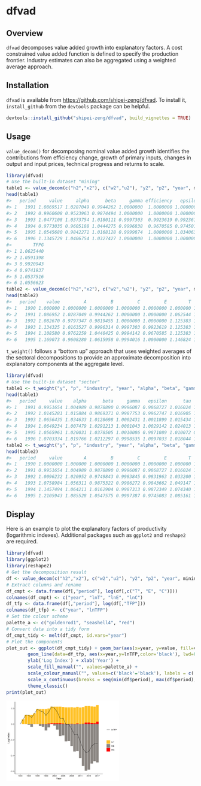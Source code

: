 
<!-- README.md is generated from README.Rmd. Please edit that file -->

# dfvad

<!-- badges: start -->

<!-- badges: end -->

## Overview

`dfvad` decomposes value added growth into explanatory factors. A cost
constrained value added function is defined to specify the production
frontier. Industry estimates can also be aggregated using a weighted
average approach.

## Installation

`dfvad` is available from <https://github.com/shipei-zeng/dfvad>. To
install it, `install_github` from the `devtools` package can be helpful.

``` r
devtools::install_github("shipei-zeng/dfvad", build_vignettes = TRUE)
```

## Usage

`value_decom()` for decomposing nominal value added growth identifies
the contributions from efficiency change, growth of primary inputs,
changes in output and input prices, technical progress and returns to
scale.

``` r
library(dfvad)
# Use the built-in dataset "mining"
table1 <- value_decom(c("h2","x2"), c("w2","u2"), "y2", "p2", "year", mining)[[1]]
head(table1)
#>   period     value     alpha      beta     gamma efficiency   epsilon      tau
#> 1   1991 1.0869517 1.0287049 0.9944262 1.0000000  1.0000000 1.0000000 1.062544
#> 2   1992 0.9960608 0.9523963 0.9874494 1.0000000  1.0000000 1.0000000 1.059140
#> 3   1993 1.0477108 1.0373754 1.0180111 0.9997303  0.9923619 0.9923619 1.000000
#> 4   1994 0.9773035 0.9605188 1.0444275 0.9996838  0.9670585 0.9745018 1.000000
#> 5   1995 1.0545680 0.9842271 1.0168128 0.9999874  1.0000000 1.0340636 1.019052
#> 6   1996 1.1345729 1.0406754 1.0327427 1.0000000  1.0000000 1.0000000 1.055662
#>        TFPG
#> 1 1.0625440
#> 2 1.0591398
#> 3 0.9920943
#> 4 0.9741937
#> 5 1.0537516
#> 6 1.0556623
table2 <- value_decom(c("h2","x2"), c("w2","u2"), "y2", "p2", "year", mining)[[2]]
head(table2)
#>   period    value         A         B         C         E        T      TFP
#> 1   1990 1.000000 1.0000000 1.0000000 1.0000000 1.0000000 1.000000 1.000000
#> 2   1991 1.086952 1.0287049 0.9944262 1.0000000 1.0000000 1.062544 1.062544
#> 3   1992 1.082670 0.9797347 0.9819455 1.0000000 1.0000000 1.125383 1.125383
#> 4   1993 1.134325 1.0163527 0.9996314 0.9997303 0.9923619 1.125383 1.116486
#> 5   1994 1.108580 0.9762259 1.0440425 0.9994142 0.9670585 1.125383 1.087673
#> 6   1995 1.169073 0.9608280 1.0615958 0.9994016 1.0000000 1.146824 1.146138
```

`t_weight()` follows a “bottom up” approach that uses weighted averages
of the sectoral decompositions to provide an approximate decomposition
into explanatory components at the aggregate level.

``` r
library(dfvad)
# Use the built-in dataset "sector"
table1 <- t_weight("y", "p", "industry", "year", "alpha", "beta", "gamma", "epsilon", "tau", sector)[[1]]
head(table1)
#>   period     value    alpha      beta     gamma   epsilon      tau      TFPG
#> 1   1991 0.9951654 1.004989 0.9878890 0.9996087 0.9868727 1.016024 1.0023647
#> 2   1992 1.0145281 1.015884 0.9869371 0.9987753 0.9962747 1.016905 1.0118834
#> 3   1993 1.0656435 1.034633 1.0128698 1.0002431 1.0011899 1.015434 1.0168858
#> 4   1994 1.0649234 1.007479 1.0291213 1.0001043 1.0029142 1.024013 1.0271072
#> 5   1995 1.0565961 1.020031 1.0378505 1.0010086 0.9871089 1.010072 0.9980697
#> 6   1996 1.0703334 1.019766 1.0212297 0.9998535 1.0097033 1.018044 1.0277682
table2 <- t_weight("y", "p", "industry", "year", "alpha", "beta", "gamma", "epsilon", "tau", sector)[[2]]
head(table2)
#>   period     value        A         B         C         E        T      TFP
#> 1   1990 1.0000000 1.000000 1.0000000 1.0000000 1.0000000 1.000000 1.000000
#> 2   1991 0.9951654 1.004989 0.9878890 0.9996087 0.9868727 1.016024 1.002365
#> 3   1992 1.0096232 1.020952 0.9749843 0.9983845 0.9831963 1.033200 1.014276
#> 4   1993 1.0758984 1.056311 0.9875322 0.9986272 0.9843662 1.049147 1.031403
#> 5   1994 1.1457494 1.064211 1.0162904 0.9987313 0.9872349 1.074340 1.059361
#> 6   1995 1.2105943 1.085528 1.0547575 0.9997387 0.9745083 1.085161 1.057317
```

## Display

Here is an example to plot the explanatory factors of productivity
(logarithmic indexes). Additional packages such as `ggplot2` and
`reshape2` are required.

``` r
library(dfvad)
library(ggplot2)
library(reshape2)
# Get the decomposition result
df <- value_decom(c("h2","x2"), c("w2","u2"), "y2", "p2", "year", mining)[[2]]
# Extract columns and rename
df_cmpt <- data.frame(df[,"period"], log(df[,c("T", "E", "C")]))
colnames(df_cmpt) <- c("year", "lnT", "lnE", "lnC")
df_tfp <- data.frame(df[,"period"], log(df[,"TFP"]))
colnames(df_tfp) <- c("year", "lnTFP")
# Set the colour scheme
palette_a <- c("goldenrod1", "seashell4", "red")
# Convert data into a tidy form
df_cmpt_tidy <- melt(df_cmpt, id.vars="year")
# Plot the components
plot_out <- ggplot(df_cmpt_tidy) + geom_bar(aes(x=year, y=value, fill=variable), stat="identity") +
        geom_line(data=df_tfp, aes(x=year,y=lnTFP,color='black'), lwd=0.5) +
        ylab('Log Index') + xlab('Year') + 
        scale_fill_manual("", values=palette_a) + 
        scale_colour_manual("", values=c('black'='black'), labels = c('lnTFP')) + 
        scale_x_continuous(breaks = seq(min(df$period), max(df$period), by = 3)) + 
        theme_classic()
print(plot_out)
```

<img src="man/figures/README-unnamed-chunk-5-1.png" width="60%" />
